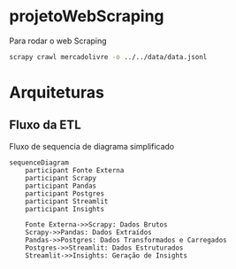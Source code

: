 # projetoWebScraping


Para rodar o web Scraping

```bash
scrapy crawl mercadolivre -o ../../data/data.jsonl
```
# Arquiteturas

## Fluxo da ETL

Fluxo de sequencia de diagrama simplificado

```mermaid
sequenceDiagram
    participant Fonte Externa
    participant Scrapy
    participant Pandas
    participant Postgres
    participant Streamlit
    participant Insights

    Fonte Externa->>Scrapy: Dados Brutos
    Scrapy->>Pandas: Dados Extraídos
    Pandas->>Postgres: Dados Transformados e Carregados
    Postgres->>Streamlit: Dados Estruturados
    Streamlit->>Insights: Geração de Insights
```

